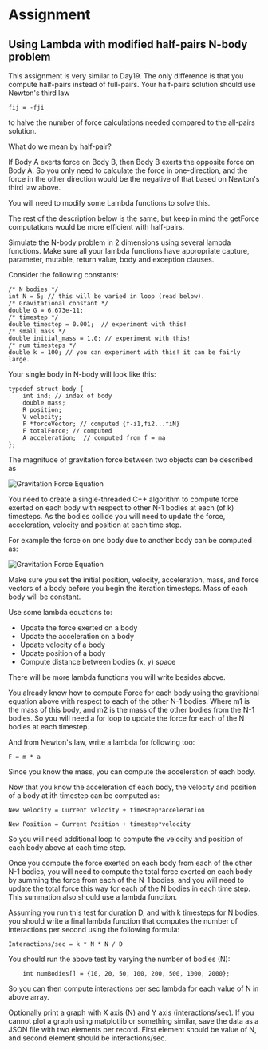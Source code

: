 # Assignment

## Using Lambda with modified half-pairs N-body problem

This assignment is very similar to Day19. The only difference is that you compute half-pairs
instead of full-pairs. Your half-pairs solution should use Newton's third law 

```
fij = -fji
```

to halve the number of force calculations needed compared to the all-pairs solution.

What do we mean by half-pair?

If Body A exerts force on Body B, then Body B exerts the opposite force on Body A.
So you only need to calculate the force in one-direction, and the force in the other direction
would be the negative of that based on Newton's third law above.

You will need to modify some Lambda functions to solve this.

The rest of the description below is the same, but keep in mind the getForce computations would
be more efficient with half-pairs.

Simulate the N-body problem in 2 dimensions using several lambda functions.
Make sure all your lambda functions have appropriate capture, parameter, mutable,
return value, body and exception clauses.

Consider the following constants:

```
/* N bodies */
int N = 5; // this will be varied in loop (read below).
/* Gravitational constant */
double G = 6.673e-11;
/* timestep */
double timestep = 0.001;  // experiment with this!
/* small mass */
double initial_mass = 1.0; // experiment with this!
/* num timesteps */
double k = 100; // you can experiment with this! it can be fairly large.
```

Your single body in N-body will look like this:

```
typedef struct body {
    int ind; // index of body
    double mass;
    R position;
    V velocity;
    F *forceVector; // computed {f-i1,fi2...fiN}
    F totalForce; // computed
    A acceleration;  // computed from f = ma
};
```

The magnitude of gravitation force between two objects can be described as

<img src="formula.png" alt="Gravitation Force Equation"/>

You need to create a single-threaded C++ algorithm to compute force exerted on each body
with respect to other N-1 bodies at each (of k) timesteps. As the bodies collide you will need to
update the force, acceleration, velocity and position at each time step.

For example the force on one body due to another body can be computed as:

<img src="formula1.jpg" alt="Gravitation Force Equation"/>

Make sure you set the initial position, velocity, acceleration, mass, and force vectors
of a body before you begin the iteration timesteps. Mass of each body will be constant.

Use some lambda equations to:

- Update the force exerted on a body
- Update the acceleration on a body
- Update velocity of a body
- Update position of a body
- Compute distance between bodies (x, y) space

There will be more lambda functions you will write besides above.

You already know how to compute Force for each body using the gravitional equation above
with respect to each of the other N-1 bodies. Where m1 is the mass of this body, and m2 is the
mass of the other bodies from the N-1 bodies. So you will need a for loop to update the
force for each of the N bodies at each timestep.

And from Newton's law, write a lambda for following too:

```
F = m * a
```

Since you know the mass, you can compute the acceleration of each body.

Now that you know the acceleration of each body, the velocity and position of a body at 
ith timestep can be computed as:

```
New Velocity = Current Velocity + timestep*acceleration
```

```
New Position = Current Position + timestep*velocity
```

So you will need additional loop to compute the velocity and position of each body above
at each time step.

Once you compute the force exerted on each body from each of the other N-1 bodies, you will
need to compute the total force exerted on each body by summing the force from each of the N-1
bodies, and you will need to update the total force this way for each of the N bodies in each
time step. This summation also should use a lambda function.

Assuming you run this test for duration D, and with k timesteps for N bodies, you should write
a final lambda function that computes the number of interactions per second using the following
formula:

```
Interactions/sec = k * N * N / D
```

You should run the above test by varying the number of bodies (N):

```
    int numBodies[] = {10, 20, 50, 100, 200, 500, 1000, 2000};
```

So you can then compute interactions per sec lambda for each value of N in above array.

Optionally print a graph with X axis (N) and Y axis (interactions/sec). If you cannot plot a 
graph using matplotlib or something similar, save the data as a JSON file with two elements per
record. First element should be value of N, and second element should be interactions/sec.
